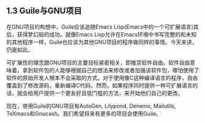<!--
1.3 Guile and the GNU Project
=============================
-->

## 1.3 Guile与GNU项目

<!--
Guile was conceived by the GNU Project following the fantastic success
of Emacs Lisp as an extension language within Emacs.  Just as Emacs Lisp
allowed complete and unanticipated applications to be written within the
Emacs environment, the idea was that Guile should do the same for other
GNU Project applications.  This remains true today.
-->

在GNU项目的构想中，Guile应该追随Emacs Lisp(Emacs中的一个可扩展语言)其后，获得梦幻般的成功。就像Emacs Lisp允许在Emacs环境中书写完整的和未知的其他程序一样，Guile也应该为其他GNU项目的程序做同样的事情。今天来讲，仍是如此。

<!--
   The idea of extensibility is closely related to the GNU project’s
primary goal, that of promoting software freedom.  Software freedom
means that people receiving a software package can modify or enhance it
to their own desires, including in ways that may not have occurred at
all to the software’s original developers.  For programs written in a
compiled language like C, this freedom covers modifying and rebuilding
the C code; but if the program also provides an extension language, that
is usually a much friendlier and lower-barrier-of-entry way for the user
to start making their own changes.
-->

可扩展性的理念跟GNU项目的主要目标紧密相关，即推崇软件自由。软件自由意味着，拿到软件包的人能够根据自己的想法来修改或者加强该软件包，哪怕使用了软件的原始开发人根本不会采取的方式。对于使用像C这种编译语言的程序，自由覆盖到了修改源码，重新编译C代码。然而，如果程序同时提供一种可扩展语言的话，就会给用户提供一个更友好且低门槛的方法，来开始他们自己的更改。

<!--
   Guile is now used by GNU project applications such as AutoGen,
Lilypond, Denemo, Mailutils, TeXmacs and Gnucash, and we hope that there
will be many more in future.
-->

现在，使用Guile的GNU项目有AutoGen, Lilypond, Denemo, Mailutils, TeXmacs和Gnucash。我们希望将来有更多的项目会使用Guile。

